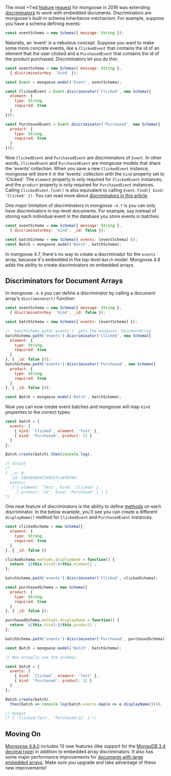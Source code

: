 The most +1'ed [feature](https://github.com/Automattic/mongoose/issues/1856) [request](https://github.com/Automattic/mongoose/issues/2723) for mongoose in 2016 was extending [discriminators](http://mongoosejs.com/docs/discriminators.html) to work with embedded documents. Discriminators are mongoose's built-in schema inheritance mechanism. For example, suppose you have a schema defining events:

```javascript
const eventSchema = new Schema({ message: String });
```

Naturally, an 'event' is a nebulous concept. Suppose you want to make some more
concrete events, like a `ClickedEvent` that contains the id of an element that
the user clicked and a `PurchasedEvent` that contains the id of the product
purchased. Discriminators let you do this:

```javascript
const eventSchema = new Schema({ message: String },
  { discriminatorKey: 'kind' });

const Event = mongoose.model('Event', eventSchema);

const ClickedEvent = Event.discriminator('Clicked', new Schema({
  element: {
    type: String,
    required: true
  }
}));

const PurchasedEvent = Event.discriminator('Purchased', new Schema({
  product: {
    type: String,
    required: true
  }
}));
```

Now `ClickedEvent` and `PurchasedEvent` are discriminators of `Event`. In other
words, `ClickedEvent` and `PurchasedEvent` are mongoose models that share the
'events' collection. When you save a new `ClickedEvent` instance, mongoose
will store it in the 'events' collection with the `kind` property set to 'Clicked'.
The `element` property is only required for `ClickedEvent` instances, and the
`product` property is only required for `PurchasedEvent` instances.
Calling `ClickedEvent.find()` is also equivalent to calling
`Event.find({ kind: 'Clicked' })`. You can read more about [discriminators in this article](http://thecodebarbarian.com/2015/07/24/guide-to-mongoose-discriminators).

One major limitation of discriminators in mongoose `~4.7` is you can only have
discriminators in top-level documents. For example, say instead of storing each
individual event in the database you store events in batches:

```javascript
const eventSchema = new Schema({ message: String },
  { discriminatorKey: 'kind', _id: false });

const batchSchema = new Schema({ events: [eventSchema] });
const Batch = mongoose.model('Batch', batchSchema);
```

In mongoose 4.7, there's no way to create a discriminator for the `events` array, because it's embedded in the top-level `Batch` model. Mongoose 4.8 adds the ability
to create discriminators on embedded arrays.

Discriminators for Document Arrays
----------------------------------

In mongoose `~4.8` you can define a discriminator by calling a document array's
`discriminator()` function:

```javascript
const eventSchema = new Schema({ message: String },
  { discriminatorKey: 'kind', _id: false });

const batchSchema = new Schema({ events: [eventSchema] });

// `batchSchema.path('events')` gets the mongoose `DocumentArray`
batchSchema.path('events').discriminator('Clicked', new Schema({
  element: {
    type: String,
    required: true
  }
}, { _id: false }));
batchSchema.path('events').discriminator('Purchased', new Schema({
  product: {
    type: String,
    required: true
  }
}, { _id: false }));

const Batch = mongoose.model('Batch', batchSchema);
```

Now you can now create event batches and mongoose will map `kind` properties
to the correct types:

```javascript
const batch = {
  events: [
    { kind: 'Clicked', element: 'Test' },
    { kind: 'Purchased', product: 22 }
  ]
};

Batch.create(batch).then(console.log);

// Output
/*
{ __v: 0,
  _id: 589389b84724655fca070f84,
  events:
   [ { element: 'Test', kind: 'Clicked' },
     { product: '22', kind: 'Purchased' } ] }
*/
```

One neat feature of discriminators is the ability to define [methods](http://mongoosejs.com/docs/guide.html#methods) on each discriminator. In the below example, you'll see you can create a different `displayName()` method for
`ClickedEvent` and `PurchasedEvent` instances.

```javascript
const clickedSchema = new Schema({
  element: {
    type: String,
    required: true
  }
}, { _id: false })

clickedSchema.methods.displayName = function() {
  return `${this.kind}:${this.element}`;
};

batchSchema.path('events').discriminator('Clicked', clickedSchema);

const purchasedSchema = new Schema({
  product: {
    type: String,
    required: true
  }
}, { _id: false });

purchasedSchema.methods.displayName = function() {
  return `${this.kind}:${this.product}`;
};

batchSchema.path('events').discriminator('Purchased', purchasedSchema);

const Batch = mongoose.model('Batch', batchSchema);

// Now actually use the schemas

const batch = {
  events: [
    { kind: 'Clicked', element: 'Test' },
    { kind: 'Purchased', product: 22 }
  ]
};

Batch.create(batch).
  then(batch => console.log(batch.events.map(e => e.displayName())));

// Output
/* [ 'Clicked:Test', 'Purchased:22' ] */
```

Moving On
---------

[Mongoose 4.8.0](https://github.com/Automattic/mongoose/blob/master/History.md#480--2017-01-28) includes 13 new features (like support for the [MongoDB 3.4 decimal type](http://thecodebarbarian.com/a-nodejs-perspective-on-mongodb-34-decimal.html)) in addition to embedded array discriminators. It also has some major performance improvements for [documents with large embedded arrays](https://github.com/Automattic/mongoose/issues/4821#issuecomment-270033556). Make sure you upgrade and take advantage of these new improvements!
